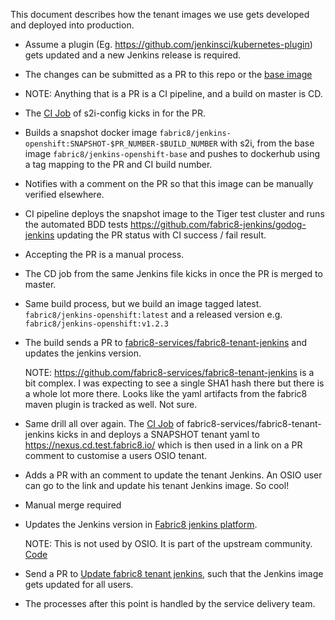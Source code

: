 This document describes how the tenant images we use gets developed and deployed into production.

- Assume a plugin (Eg. https://github.com/jenkinsci/kubernetes-plugin) gets
  updated and a new Jenkins release is required.

- The changes can be submitted as a PR to this repo or the [base image][base]

- NOTE: Anything that is a PR is a CI pipeline, and a  build on master is CD.

- The [CI Job][Jenkinsfile] of s2i-config kicks in for the PR.

- Builds a snapshot docker image `fabric8/jenkins-openshift:SNAPSHOT-$PR_NUMBER-$BUILD_NUMBER` with s2i, from the base
  image `fabric8/jenkins-openshift-base` and pushes to dockerhub using a tag mapping to the PR and CI build number.

- Notifies with a comment on the PR so that this image can be manually verified
  elsewhere.

- CI pipeline deploys the snapshot image to the Tiger test cluster and runs the automated BDD tests https://github.com/fabric8-jenkins/godog-jenkins updating the PR status with CI success / fail result.

- Accepting the PR is a manual process.

- The CD job from the same Jenkins file kicks in once the PR is merged to
  master.

- Same build process, but we build an image tagged latest.
  `fabric8/jenkins-openshift:latest` and a released version e.g. `fabric8/jenkins-openshift:v1.2.3`

- The build sends a PR to
  [fabric8-services/fabric8-tenant-jenkins](https://github.com/fabric8-services/fabric8-tenant-jenkins)
  and updates the jenkins version.

  NOTE: https://github.com/fabric8-services/fabric8-tenant-jenkins is a bit
  complex. I was expecting to see a single SHA1 hash there but there is a whole
  lot more there. Looks like the yaml artifacts from the fabric8 maven plugin is
  tracked as well. Not sure.

- Same drill all over again. The [CI Job](https://github.com/fabric8-services/fabric8-tenant-jenkins/blob/master/Jenkinsfile)
  of fabric8-services/fabric8-tenant-jenkins kicks in and deploys a SNAPSHOT tenant yaml to https://nexus.cd.test.fabric8.io/ which is then used in a link on a PR comment to customise a users OSIO tenant.

- Adds a PR with an comment to update the tenant Jenkins. An OSIO user can go to
  the link and update his tenant Jenkins image. So cool!

- Manual merge required

- Updates the Jenkins version in [Fabric8 jenkins
  platform][f8-jenkins-platform].

  NOTE: This is not used by OSIO. It is part of the upstream
  community.
  [Code](https://github.com/fabric8-services/fabric8-tenant-jenkins/blob/master/release.groovy#L35)

- Send a PR to [Update fabric8 tenant jenkins](https://github.com/fabric8-services/fabric8-tenant-jenkins/blob/master/release.groovy#L46),
  such that the Jenkins image gets updated for all users.

- The processes after this point is handled by the service delivery team.

[base]: https://github.com/fabric8-jenkins/jenkins-openshift-base
[f8-jenkins-platform]: https://github.com/fabric8-jenkins/fabric8-jenkins-platform
[Jenkinsfile]: https://github.com/fabric8io/openshift-jenkins-s2i-config/blob/master/Jenkinsfile
